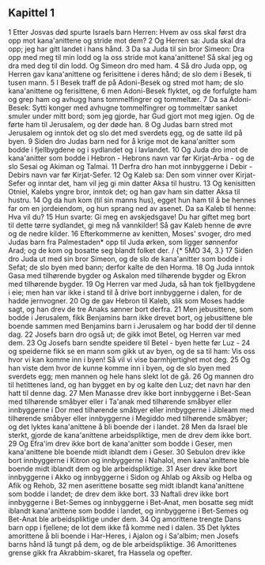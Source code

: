 ## Kapittel 1

1 Etter Josvas død spurte Israels barn Herren: Hvem av oss skal først dra opp mot kana'anittene og stride mot dem?
2 Og Herren sa: Juda skal dra opp; jeg har gitt landet i hans hånd.
3 Da sa Juda til sin bror Simeon: Dra opp med meg til min lodd og la oss stride mot kana'anittene! Så skal jeg og dra med deg til din lodd. Og Simeon dro med ham.
4 Så dro Juda opp, og Herren gav kana'anittene og ferisittene i deres hånd; de slo dem i Besek, ti tusen mann.
5 I Besek traff de på Adoni-Besek og stred mot ham; de slo kana'anittene og ferisittene,
6 men Adoni-Besek flyktet, og de forfulgte ham og grep ham og avhugg hans tommelfingrer og tommeltær.
7 Da sa Adoni-Besek: Sytti konger med avhugne tommelfingrer og tommeltær sanket smuler under mitt bord; som jeg gjorde, har Gud gjort mot meg igjen. Og de førte ham til Jerusalem, og der døde han.
8 Og Judas barn stred mot Jerusalem og inntok det og slo det med sverdets egg, og de satte ild på byen.
9 Siden dro Judas barn ned for å krige mot de kana'anitter som bodde i fjellbygdene og i sydlandet og i lavlandet.
10 Og Juda dro imot de kana'anitter som bodde i Hebron - Hebrons navn var før Kirjat-Arba - og de slo Sesai og Akiman og Talmai.
11 Derfra dro han mot innbyggerne i Debir - Debirs navn var før Kirjat-Sefer.
12 Og Kaleb sa: Den som vinner over Kirjat-Sefer og inntar det, ham vil jeg gi min datter Aksa til hustru.
13 Og kenisitten Otniel, Kalebs yngre bror, inntok det; og han gav ham sin datter Aksa til hustru.
14 Og da hun kom (til sin manns hus), egget hun ham til å be hennes far om en jordeiendom, og hun sprang ned av asenet. Da sa Kaleb til henne: Hva vil du?
15 Hun svarte: Gi meg en avskjedsgave! Du har giftet meg bort til dette tørre sydlandet, gi meg nå vannkilder! Så gav Kaleb henne de øvre og de nedre kilder.
16 Efterkommerne av kenitten, Moses' svoger, dro med Judas barn fra Palmestaden* opp til Juda ørken, som ligger sønnenfor Arad; og de kom og bosatte seg blandt folket der. / {* 5MO 34, 3.}
17 Siden dro Juda ut med sin bror Simeon, og de slo de kana'anitter som bodde i Sefat; de slo byen med bann; derfor kalte de den Horma.
18 Og Juda inntok Gasa med tilhørende bygder og Askalon med tilhørende bygder og Ekron med tilhørende bygder.
19 Og Herren var med Juda, så han tok fjellbygdene i eie; men han var ikke i stand til å drive bort innbyggerne i dalen, for de hadde jernvogner.
20 Og de gav Hebron til Kaleb, slik som Moses hadde sagt, og han drev de tre Anaks sønner bort derfra.
21 Men jebusittene, som bodde i Jerusalem, fikk Benjamins barn ikke drevet bort, og jebusittene ble boende sammen med Benjamins barn i Jerusalem og har bodd der til denne dag.
22 Josefs barn dro også ut; de gikk imot Betel, og Herren var med dem.
23 Og Josefs barn sendte speidere til Betel - byen hette før Luz -
24 og speiderne fikk se en mann som gikk ut av byen, og de sa til ham: Vis oss hvor vi kan komme inn i byen! Så vil vi vise barmhjertighet mot deg.
25 Og han viste dem hvor de kunne komme inn i byen, og de slo byen med sverdets egg; men mannen og hele hans slekt lot de gå.
26 Og mannen dro til hetittenes land, og han bygget en by og kalte den Luz; det navn har den hatt til denne dag.
27 Men Manasse drev ikke bort innbyggerne i Bet-Sean med tilhørende småbyer eller i Ta'anak med tilhørende småbyer eller innbyggerne i Dor med tilhørende småbyer eller innbyggerne i Jibleam med tilhørende småbyer eller innbyggerne i Megiddo med tilhørende småbyer; og det lyktes kana'anittene å bli boende der i landet.
28 Men da Israel ble sterkt, gjorde de kana'anittene arbeidspliktige, men de drev dem ikke bort.
29 Og Efra'im drev ikke bort de kana'anitter som bodde i Geser, men kana'anittene ble boende midt iblandt dem i Geser.
30 Sebulon drev ikke bort innbyggerne i Kitron og innbyggerne i Nahalol, men kana'anittene ble boende midt iblandt dem og ble arbeidspliktige.
31 Aser drev ikke bort innbyggerne i Akko og innbyggerne i Sidon og Ahlab og Aksib og Helba og Afik og Rehob,
32 men aserittene bosatte seg midt iblandt kana'anittene som bodde i landet; de drev dem ikke bort.
33 Naftali drev ikke bort innbyggerne i Bet-Semes og innbyggerne i Bet-Anat, men bosatte seg midt iblandt kana'anittene som bodde i landet, og innbyggerne i Bet-Semes og Bet-Anat ble arbeidspliktige under dem.
34 Og amorittene trengte Dans barn opp i fjellene; de lot dem ikke få komme ned i dalen.
35 Det lyktes amorittene å bli boende i Har-Heres, i Ajalon og i Sa'albim; men Josefs barns hånd lå tungt på dem, og de ble arbeidspliktige.
36 Amorittenes grense gikk fra Akrabbim-skaret, fra Hassela og opefter.
